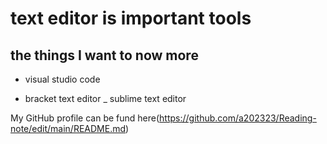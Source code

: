 # text editor is important tools 

## the things I want to now more 

+ visual studio code
* bracket text editor 
_ sublime text editor 

My GitHub profile can be fund here(https://github.com/a202323/Reading-note/edit/main/README.md)
